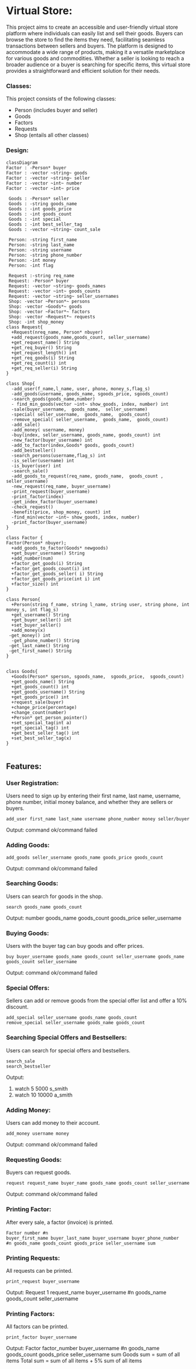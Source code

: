 # Virtual Store: 
This project aims to create an accessible and user-friendly virtual store platform where individuals can easily list and sell their goods. Buyers can browse the store to find the items they need, facilitating seamless transactions between sellers and buyers. The platform is designed to accommodate a wide range of products, making it a versatile marketplace for various goods and commodities. Whether a seller is looking to reach a broader audience or a buyer is searching for specific items, this virtual store provides a straightforward and efficient solution for their needs.



### Classes:
This project consists of the following classes:

* Person (includes buyer and seller)
* Goods
* Factors
* Requests
* Shop (entails all other classes)

### Design: 
```mermaid
classDiagram
Factor : -Person* buyer
Factor : -vector ~string~ goods
Factor : -vector ~string~ seller
Factor : -vector ~int~ number
Factor : -vector ~int~ price

 Goods : -Person* seller
 Goods : -string goods_name
 Goods : -int goods_price
 Goods : -int goods_count
 Goods : -int special
 Goods : -int best_seller_tag
 Goods : -vector ~string~ count_sale

 Person: -string first_name
 Person: -string last_name
 Person: -string username
 Person: -string phone_number
 Person: -int money
 Person: -int flag

 Request :-string req_name
 Request: -Person* buyer
 Request: -vector ~string~ goods_names
 Request: -vector ~int~ goods_counts
 Request: -vector ~string~ seller_usernames
 Shop: -vector ~Person*~ persons
 Shop: -vector ~Goods*~ goods
 Shop: -vector ~Factor*~ factors
 Shop: -vector ~Request*~ requests
 Shop: -int shop_money
class Request{
  +Request(nreq_name, Person* nbuyer) 
  +add_request(goods_name,goods_count, seller_username)
  +get_request_name() String
  +get_req_buyer() String
  +get_request_length() int
  +get_req_goods(i) String
  +get_req_count(i) int
  +get_req_seller(i) String
}

class Shop{
  -add_user(f_name,l_name, user, phone, money_s,flag_s)
  -add_goods(username, goods_name, sgoods_price, sgoods_count)
  -search_goods(goods_name,number)
  - find_min_goods(vector ~int~ show_goods, index, number) int
  -sale(buyer_username,  goods_name,  seller_username)
  -special( seller_username,  goods_name,  goods_count)
  -remove_special( seller_username,  goods_name,  goods_count)
  -add_sale()
  -add_money( username, money)
  -buy(index, seller_username, goods_name, goods_count) int
  -new_factor(buyer_username) int
  -add_to_factor(index,Goods* goods, goods_count)
  -add_bestseller()
  -search_persons(username,flag_s) int
  -is_seller(username) int
  -is_buyer(user) int
  -search_sale()
  -add_goods_to_request(req_name, goods_name,  goods_count , seller_username)
  -new_request(req_name, buyer_username)
  -print_request(buyer_username)
  -print_factor(index)
  -get_index_factor(buyer_username)
  -check_request()
  -benefit(price, shop_money, count) int
  -find_min(vector ~int~ show_goods, index, number)
  -print_factor(buyer_username)
}

class Factor {
Factor(Person* nbuyer);
  +add_goods_to_factor(Goods* newgoods)
  +get_buyer_username() String
  +add_number(num)
  +factor_get_goods(i) String
  +factor_get_goods_count(i) int
  +factor_get_goods_seller( i) String
  +factor_get_goods_price(int i) int
  +factor_size() int
}

class Person{
  +Person(string f_name, string l_name, string user, string phone, int money_s, int flag_s)
  +get_username() String
  +get_buyer_seller() int
  +set_buyer_seller()
  +add_money(x)
 -get_money() int
  -get_phone_number() String
 -get_last_name() String
 -get_first_name() String
}


class Goods{
  +Goods(Person* sperson, sgoods_name,  sgoods_price,  sgoods_count)
  +get_goods_name() String
  +get_goods_count() int
  +get_goods_username() String
  +get_goods_price() int
  +request_sale(buyer)
  +change_price(percentage)
  +change_count(number)
  +Person* get_person_pointer()
  +set_special_tag(int a)
  +get_special_tag() int  
  +get_best_seller_tag() int
  +set_best_seller_tag(x)
}


```


## Features:

### User Registration:
Users need to sign up by entering their first name, last name, username, phone number, initial money balance, and whether they are sellers or buyers.
```console
add_user first_name last_name username phone_number money seller/buyer
```
Output: command ok/command failed

### Adding Goods:
```console
add_goods seller_username goods_name goods_price goods_count
```
Output: command ok/command failed


### Searching Goods:
Users can search for goods in the shop.
```console
search goods_name goods_count
```

Output: number goods_name goods_count goods_price seller_username


### Buying Goods:
Users with the buyer tag can buy goods and offer prices.

```console
buy buyer_username goods_name goods_count seller_username goods_name goods_count seller_username
```
Output: command ok/command failed

### Special Offers:
Sellers can add or remove goods from the special offer list and offer a 10% discount.

```console
add_special seller_username goods_name goods_count
remove_special seller_username goods_name goods_count
```

### Searching Special Offers and Bestsellers:
Users can search for special offers and bestsellers.

```console
search_sale
search_bestseller
```
Output:
1. watch 5 5000 s_smith
2. watch 10 10000 a_smith


### Adding Money:
Users can add money to their account.
```console
add_money username money
```
Output: command ok/command failed


### Requesting Goods:
Buyers can request goods.
```console
request request_name buyer_name goods_name goods_count seller_username
```
Output: command ok/command failed


### Printing Factor:
After every sale, a factor (invoice) is printed.

```console
Factor number #n
buyer_first_name buyer_last_name buyer_username buyer_phone_number
#n goods_name goods_count goods_price seller_username sum
```

### Printing Requests:
All requests can be printed.
```console
print_request buyer_username
```

Output:
Request 1 request_name buyer_username
#n goods_name goods_count seller_username


### Printing Factors:
All factors can be printed.
```console
print_factor buyer_username
```
Output: 
Factor factor_number buyer_username
#n goods_name goods_count goods_price seller_username sum
Goods sum = sum of all items
Total sum = sum of all items + 5% sum of all items









